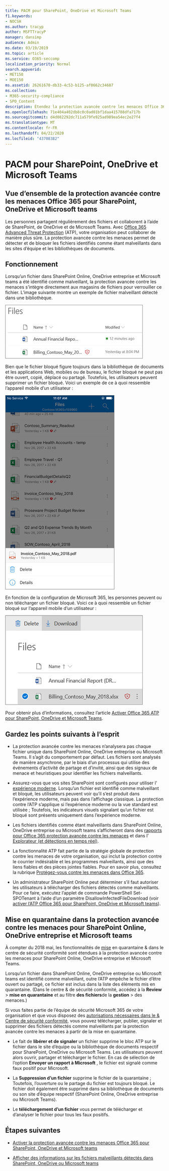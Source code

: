 ```yaml
---
title: PACM pour SharePoint, OneDrive et Microsoft Teams
f1.keywords:
- NOCSH
ms.author: tracyp
author: MSFTTracyP
manager: dansimp
audience: Admin
ms.date: 03/19/2019
ms.topic: article
ms.service: O365-seccomp
localization_priority: Normal
search.appverid:
- MET150
- MOE150
ms.assetid: 26261670-db33-4c53-b125-af0662c34607
ms.collection:
- M365-security-compliance
- SPO_Content
description: Étendez la protection avancée contre les menaces Office 365 aux fichiers dans SharePoint Online, OneDrive entreprise et Microsoft teams pour activer la collaboration en toute sécurité pour votre organisation.
ms.openlocfilehash: 71e404a402db8c0c0ad01bf1daa415788dfa717b
ms.sourcegitcommit: d4d082292dc711a579fe925ad989ea54ec2e27f4
ms.translationtype: MT
ms.contentlocale: fr-FR
ms.lasthandoff: 04/22/2020
ms.locfileid: "43708382"
---
```

# <a name="atp-for-sharepoint-onedrive-and-microsoft-teams"></a>PACM pour SharePoint, OneDrive et Microsoft Teams

## <a name="overview-of-office-365-atp-for-sharepoint-onedrive-and-microsoft-teams"></a>Vue d’ensemble de la protection avancée contre les menaces Office 365 pour SharePoint, OneDrive et Microsoft teams

Les personnes partagent régulièrement des fichiers et collaborent à l’aide de SharePoint, de OneDrive et de Microsoft Teams. Avec [Office 365 Advanced Threat Protection](office-365-atp.md) (ATP), votre organisation peut collaborer de manière plus sûre. La protection avancée contre les menaces permet de détecter et de bloquer les fichiers identifiés comme étant malveillants dans les sites d’équipe et les bibliothèques de documents.

## <a name="how-it-works"></a>Fonctionnement

Lorsqu’un fichier dans SharePoint Online, OneDrive entreprise et Microsoft teams a été identifié comme malveillant, la protection avancée contre les menaces s’intègre directement aux magasins de fichiers pour verrouiller ce fichier. L’image suivante montre un exemple de fichier malveillant détecté dans une bibliothèque.

![Fichiers dans OneDrive entreprise avec un fichier détecté comme malveillant](../../media/2bba71cc-7ad1-4799-8b9d-d56f923db3a7.png)

Bien que le fichier bloqué figure toujours dans la bibliothèque de documents et les applications Web, mobiles ou de bureau, le fichier bloqué ne peut pas être ouvert, copié, déplacé ou partagé. Toutefois, les utilisateurs peuvent supprimer un fichier bloqué. Voici un exemple de ce à quoi ressemble l’appareil mobile d’un utilisateur :

![Suppression d’un fichier bloqué de OneDrive entreprise à partir de l’application mobile OneDrive](../../media/cb1c1705-fd0a-45b8-9a26-c22503011d54.png)

En fonction de la configuration de Microsoft 365, les personnes peuvent ou non télécharger un fichier bloqué. Voici ce à quoi ressemble un fichier bloqué sur l’appareil mobile d’un utilisateur :

![Téléchargement d’un fichier bloqué dans OneDrive entreprise](../../media/be288a82-bdd8-4371-93d8-1783db3b61bc.png)

Pour obtenir plus d’informations, consultez l’article [Activer Office 365 ATP pour SharePoint, OneDrive et Microsoft Teams](turn-on-atp-for-spo-odb-and-teams.md).

## <a name="keep-these-points-in-mind"></a>Gardez les points suivants à l’esprit

- La protection avancée contre les menaces n’analysera pas chaque fichier unique dans SharePoint Online, OneDrive entreprise ou Microsoft Teams. Il s’agit du comportement par défaut. Les fichiers sont analysés de manière asynchrone, par le biais d’un processus qui utilise des événements d’activité de partage et d’invité, ainsi que des signaux de menace et heuristiques pour identifier les fichiers malveillants.

- Assurez-vous que vos sites SharePoint sont configurés pour utiliser l' [expérience moderne](https://docs.microsoft.com/sharepoint/guide-to-sharepoint-modern-experience). Lorsqu’un fichier est identifié comme malveillant et bloqué, les utilisateurs peuvent voir qu’il s’est produit dans l’expérience moderne, mais pas dans l’affichage classique. La protection contre l’ATP s’applique si l’expérience moderne ou la vue standard est utilisée ; Toutefois, les indicateurs visuels signalant qu’un fichier est bloqué sont présents uniquement dans l’expérience moderne.

- Les fichiers identifiés comme étant malveillants dans SharePoint Online, OneDrive entreprise ou Microsoft teams s’afficheront dans des [rapports pour Office 365 protection avancée contre les menaces](view-reports-for-atp.md) et dans l' [Explorateur (et détections en temps réel)](threat-explorer.md).

- La fonctionnalité ATP fait partie de la stratégie globale de protection contre les menaces de votre organisation, qui inclut la protection contre le courrier indésirable et les programmes malveillants, ainsi que des liens fiables et des pièces jointes fiables. Pour en savoir plus, consultez la rubrique [Protégez-vous contre les menaces dans Office 365](protect-against-threats.md).

- Un administrateur SharePoint Online peut déterminer s’il faut autoriser les utilisateurs à télécharger des fichiers détectés comme malveillants. Pour ce faire, exécutez l’applet de commande PowerShell Set-SPOTenant à l’aide d’un paramètre DisallowInfectedFileDownload (voir [activer l’ATP Office 365 pour SharePoint, OneDrive et Microsoft teams](turn-on-atp-for-spo-odb-and-teams.md)).

## <a name="quarantine-in-atp-for-sharepoint-online-onedrive-for-business-and-microsoft-teams"></a>Mise en quarantaine dans la protection avancée contre les menaces pour SharePoint Online, OneDrive entreprise et Microsoft teams

 À compter du 2018 mai, les fonctionnalités de [mise](quarantine-email-messages.md) en quarantaine &amp; dans le centre de sécurité conformité sont étendues à la protection avancée contre les menaces pour SharePoint Online, OneDrive entreprise et Microsoft Teams.

Lorsqu’un fichier dans SharePoint Online, OneDrive entreprise ou Microsoft teams est identifié comme malveillant, outre l’ATP empêche le fichier d’être ouvert ou partagé, ce fichier est inclus dans la liste des éléments mis en quarantaine. (Dans le centre &amp; de sécurité conformité, accédez à la **Review** \> **mise en quarantaine** et au filtre **des fichiers**de la **gestion** \> des menaces.)

Si vous faites partie de l’équipe de sécurité Microsoft 365 de votre organisation et que vous disposez des [autorisations nécessaires dans le &amp; Centre de sécurité conformité](permissions-in-the-security-and-compliance-center.md), vous pouvez télécharger, publier, signaler et supprimer des fichiers détectés comme malveillants par la protection avancée contre les menaces à partir de la mise en quarantaine.

- Le fait de **libérer et de signaler** un fichier supprime le bloc ATP sur le fichier dans le site d’équipe ou la bibliothèque de documents respectif pour SharePoint, OneDrive ou Microsoft Teams. Les utilisateurs peuvent alors ouvrir, partager et télécharger le fichier. En cas de sélection de l’option **Envoyer un rapport à Microsoft** , le fichier est signalé comme faux positif pour Microsoft.

- La **Suppression d’un fichier** supprime le fichier de la quarantaine ; Toutefois, l’ouverture ou le partage du fichier est toujours bloqué. Le fichier doit également être supprimé dans sa bibliothèque de documents ou son site d’équipe respectif (SharePoint Online, OneDrive entreprise ou Microsoft Teams).

- Le **téléchargement d’un fichier** vous permet de télécharger et d’analyser le fichier pour tous les faux positifs.

## <a name="next-steps"></a>Étapes suivantes

 - [Activer la protection avancée contre les menaces Office 365 pour SharePoint, OneDrive et Microsoft teams](turn-on-atp-for-spo-odb-and-teams.md)

 - [Afficher des informations sur les fichiers malveillants détectés dans SharePoint, OneDrive ou Microsoft teams](malicious-files-detected-in-spo-odb-or-teams.md)

